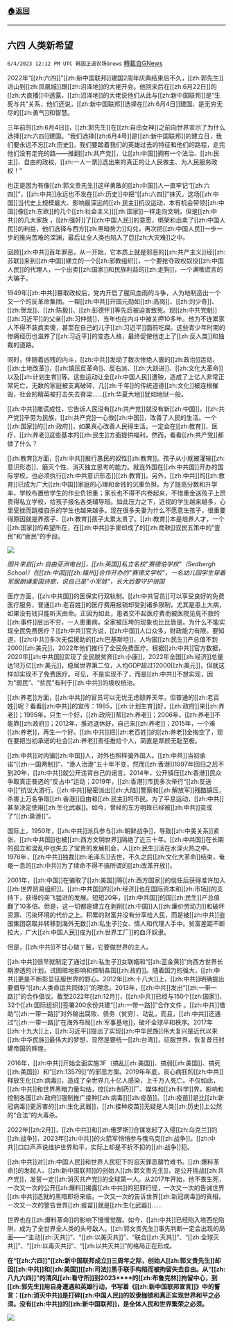 ###  [:house:返回](README.md)
---


## 六四 人类新希望
`6/4/2023 12:12 PM UTC 韩国正道农场Gnews` [轉載自GNews](https://gnews.org/articles/1356609)

2022年“[[zh:六四]]”[[zh:新中国联邦]]建国2周年庆典结束后不久，[[zh:郭先生]]进山到[[zh:凤凰城]]跟[[zh:沼泽地]]的大佬开会。他回来后在[[zh:6月22日]]的[[zh:大直播]]中透露，[[zh:沼泽地]]的大佬说他们从此与[[zh:新中国联邦]]是“生死与共”关系，他们还说，[[zh:新中国联邦]]选择在[[zh:6月4日]]建国，是无穷无尽的[[zh:勇气]]和智慧。

三年前的[[zh:6月4日]]，[[zh:郭先生]]在[[zh:自由女神]]之前向世界宣示了为什么选择[[zh:六四]]建国。“我们选择[[zh:6月4号]]是[[zh:新中国联邦]]的建立日，我们要永远不忘[[zh:历史]]。我们要踏着我们的英雄过去的特征和他们的路程，走完他们没有走完的路——推翻[[zh:共产党]]，让[[zh:中国]]拥有一个法治、[[zh:民主]]、自由的政权，[[zh:一人一票]]选出来的真正的让人民做主、为人民服务政权！”

也正是因为有像[[zh:郭文贵先生]]这样勇敢的[[zh:中国]]人一直牢记“[[zh:六四]]”，[[zh:中共]]永远也不发在[[zh:历史]]中把“[[zh:六四]]”抹灭。这场[[zh:中国]]当代史上规模最大、影响最深远的[[zh:民主]]抗议运动，本有机会带领[[zh:中国]]像[[zh:东欧]]的几个[[zh:社会主义]][[zh:国家]]一样走向文明，但是[[zh:中共]]的几大家族 ，[[zh:强奸]]了[[zh:中国人民]]的意愿，绑架和出卖了[[zh:中国人民]]的利益，他们选择与西方[[zh:黑暗势力]]勾兑，再次把[[zh:中国人民]]一步一步的推向苦难的深渊，最后让全人类也陷入了巨[[zh:大灾难]]之中。

回顾[[zh:中共]]百年罪恶，从一开始，它本质上就是邪恶的[[zh:共产主义]]经[[zh:苏联]]来到[[zh:中国]]建立的一个[[zh:邪教组织]]，一个要抢夺政权奴役[[zh:中国人民]]的代理人，一个出卖[[zh:国家]]和民族利益的[[zh:走狗]]，一个满嘴谎言的大骗子。

1949年[[zh:中共]]篡取政权后，党内开启了腥风血雨的斗争，人为地制造出一个又一个的反革命集团。一帮[[zh:中共]]开国元勋如[[zh:高岗]]、[[zh:刘少奇]]、[[zh:贺龙]]、[[zh:陈毅]]、[[zh:彭德怀]]等先后被迫害致死。现[[zh:中共党魁]][[zh:习近平]]的父亲[[zh:习仲勋]]，当年也在内斗中被关押10多年。他为不连累家人不得不装疯卖傻，甚至在自己的儿子[[zh:习近平]]面前吃屎。这些青少年时期的惨痛经历也滋养了[[zh:习近平]]的变态人格，最终促使他走上了[[zh:反人类]]和独裁的道路。

同时，伴随着凶残的内斗，[[zh:中共]]发动了数次惨绝人寰的[[zh:政治]]运动，[[zh:土地改革]]，[[zh:镇压反革命]]、反右派、[[zh:大跃进]]、[[zh:文化大革命]]以及[[zh:计划生育]]等。这些运动让全[[zh:中国人民]]遭殃，造成了上亿人非常正常死亡，无数的家庭被支离破碎，几[[zh:千年]]的传统道德[[zh:文化]]被连根摧毁，社会的精英被打击失去脊梁......[[zh:华夏大地]]犹如地狱一般。

[[zh:中共]]撒谎成性，它告诉人民没有[[zh:共产党]]就没有新[[zh:中国]]，[[zh:共产党]]辛劳为民族，[[zh:共产党]]一心救[[zh:中国]]，改善了人民的生活。一个[[zh:国家]]的[[zh:政府]]，如果真心改善人民得生活，一定会在[[zh:教育]]、医疗、[[zh:养老]]这些基本的[[zh:民生]]方面提供福利，然而，看看[[zh:共产党]]都做了什么？

[[zh:教育]]方面，[[zh:中共]]推行愚民的奴性[[zh:教育]]。孩子从小就被灌输[[zh:意识形态]]、磨灭个性、消灭独立思考的能力。就连外国在[[zh:中共国]]开办的国际学校，也必须执行[[zh:中共意识形态]][[zh:教育]]。另外，[[zh:中共]]的[[zh:教育]]已成为广大[[zh:中国]]家庭的心理和金钱的沉重负担。为了提高分数和升学率，学校布置给学生的作业负担重；家长也不得不内卷起来，不惜重金送孩子上昂贵得私立学校，给孩子报名各类辅导班。如此压力之下，近视的学生越来越多，心里受挫而跳楼自杀的学生也越来越多。现在很多夫妻为什么不愿意生孩子，很重要得原因就是养孩子、[[zh:教育]]孩子太累太贵了。[[zh:教育]]本是培养人才，一个[[zh:国家]]的希望所在，在[[zh:中共]]手里却成了的[[zh:商鞅]]驭民五策中的“壹民”和“疲民”的手段。

![](https://ipfs.gnews.org/ipfs/QmehKJhERbsvFgwKn6qG9ox6aRqfHqttgy6epVNEsAemTv?filename=0_.jpeg)

*图片来自[[zh:自由亚洲电台]]，[[zh:英国]]私立名校"赛德伯学校"（Sedbergh School）在[[zh:中国]][[zh:福州]]合作开办的"赛德文学校"，一名幼儿园学生穿着军服朗诵爱国诗歌，说自己是"小军娃"，长大后要守护祖国*

医疗方面，[[zh:中共国]]的医保实行双轨制。[[zh:中共官员]]可以享受良好的免费医疗服务，普通[[zh:老百姓]]的医疗费用报销却受到诸多限制，尤其是患上大病，如果没有钱只能听天由命。正因为如此，患者交不起医疗费而被医院见死不救的[[zh:事件]]层出不穷，一人患重病，全家被压垮的现象也比比皆是。为什么不能实现全民免费医疗？[[zh:中共]]官方说，[[zh:中国]]人口众多，财政能力有限。要知道，[[zh:中共]]多次无偿援助的[[zh:巴基斯坦]]，人均国[[zh:民生]]产总值不到2000[[zh:美元]]，2022年他们推行了全民免费医疗。根据[[zh:中共]]官方数据，2020年[[zh:中共国]]实现了全民脱贫奔[[zh:小康]]，2022年全国[[zh:经济]]总量达18万亿[[zh:美元]]，稳居世界第二位，人均GDP超过12000[[zh:美元]]，但就这样却实现不了免费医疗。可见，不是实现不了，而是[[zh:中共]]不想实现，因为“弱民”、“贫民”有利于[[zh:中共]]的极权统治。

[[zh:养老]]方面，[[zh:中共]]的官员可以无忧无虑颐养天年，但普通的[[zh:老百姓]]呢？看看[[zh:中共]]的宣传：1985，[[zh:计划生育]]好，[[zh:政府]]来[[zh:养老]]；1995年，只生一个好，[[zh:政府]]帮[[zh:养老]]；2006年，[[zh:养老]]不能靠[[zh:政府]]；2012年，推迟退休好，自己来[[zh:养老]]；2015年，一个难[[zh:养老]]，再生一个好。[[zh:中共]]把[[zh:老百姓]]的[[zh:养老]]金掏空了，现在要把当初承诺的社会[[zh:养老]]责任推给个人，简直是厚颜无耻至极。

[[zh:中共]]对内骗[[zh:中国]]人，对外也照样骗外国人。[[zh:中共]]当初承诺“[[zh:一国两制]]”、“港人治港”五十年不变，然而[[zh:香港]]1997年回归之后不到20年，[[zh:中共]]就公开违背自己的诺言。2014年，公开镇压[[zh:香港]]民众争取真正普选的“反占中”运动；2019年，[[zh:香港]]市民多次举行“[[zh:反送中]]”抗议大游行。[[zh:中共]]秘密派出[[zh:大陆]]警察和[[zh:解放军]]残酷镇压，杀害上万名争取[[zh:香港]]自由和[[zh:民主]]的市民。为了平息运动，[[zh:中共]]甚至决定使用[[zh:生化武器]]。如今，曾经的东方明珠已经被[[zh:中共]]变成了“[[zh:臭港]]”。

国际上，1950年，[[zh:中共]]派兵参与[[zh:朝鲜战争]]，导致[[zh:中美关系]]紧张，[[zh:中共国]]也被[[zh:西方文明世界]]隔绝了近三十年。[[zh:中共国]]在长期的孤立和混乱中也失去了宝贵的发展机会，人[[zh:民生]]活在水深火热之中。1976年，[[zh:中共]]独裁[[zh:毛泽东]]去世，不久之后[[zh:文化大革命]]结束，奄奄一息的[[zh:中共]]为了续命不得不搞所谓的[[zh:改革开放]]。

2001年，[[zh:中国]]在骗取了[[zh:美国]]等[[zh:西方国家]]的信任后获得准许加入[[zh:世界贸易组织]]。[[zh:中共国]]的[[zh:经济]]也在国际资本和[[zh:市场]]的支持下，获得的突飞猛进的发展。短短20年，[[zh:中共国]]的国[[zh:民生]]产总值翻了10多倍。但是，这一切都是建立在剥削[[zh:中国]]人[[zh:廉价劳动力]]和破坏资源、污染环境的代价之上。积累的财富并没有分享给人民，而是被[[zh:中共]]盗国集团窃取并转移到海外无数[[zh:私生子]]女、情人和代理人手中。贫富差距不断拉大，广大[[zh:中国人民]]成为[[zh:世界工厂]]的血汗奴隶。

但是，[[zh:中共]]不甘心做丫鬟，它要做世界的主人。

[[zh:中共]]很早就制定了通过[[zh:私生子]]女联姻和“[[zh:蓝金黄]]”向西方世界长期渗透的计划，试图暗地影响和控制各国[[zh:政府]]。随着国力的强大，[[zh:中共]]更是不断彰显征服世界的野心。2012年[[zh:十八大]]上，[[zh:中共]]明确提出要倡导“[[zh:人类命运共同体]]”的理念。2013年，[[zh:中共]]发出“[[zh:一带一路]]”的合作倡议。截至2022年[[zh:12月]]，[[zh:中共]]已经与150个[[zh:国家]]、32个[[zh:国际组织]]签署200余份共建“[[zh:一带一路]]”合作文件 。[[zh:中共]]借助“[[zh:一带一路]]”对外输出腐败、债务（贫穷）、动乱，而且，[[zh:中共]]还通过“[[zh:一带一路]]”在海外布局[[zh:军事基地]]，破坏全球平和秩序。2017年[[zh:十九大]]上，[[zh:习近平]]提出了实现[[zh:中华民族]]伟大复兴是近代以来[[zh:中华民族]]最伟大的梦想，显然是要统一[[zh:台湾]]，征服世界，恢复昔日封建帝国的辉煌。

2016年，[[zh:中共]]开始全面实施3F（搞乱[[zh:美国]]、搞弱[[zh:美国]]、搞死[[zh:美国]]）和“[[zh:13579]]”的邪恶方案。2019年年底，丧心病狂的[[zh:中共]]释放生化[[zh:病毒]]，造成了全世界几十亿人感染，上千万人死亡。不仅如此，[[zh:中共]]和世界黑暗力量勾结，控[[zh:制药]]厂、媒体和[[zh:科学]]界，影响和控制各国[[zh:政府]]强制推广接种[[zh:病毒]][[zh:疫苗]]。[[zh:疫苗]]是比[[zh:新冠病毒]]更厉害的[[zh:生化武器]]，[[zh:接种疫苗]]无疑是人类[[zh:历史]]上公然的“合法”的大毒杀。

2022年[[zh:2月]]，[[zh:中共]]和[[zh:俄罗斯]]合谋发起了入侵[[zh:乌克兰]]的[[zh:战争]]，2023年[[zh:中共]]的火箭军悄悄参与俄乌克[[zh:战争]]。[[zh:中共]]口口声声说维护世界和平，实际上却是不折不扣的[[zh:战争]]犯。

[[zh:中共]]对[[zh:中国人民]]和世界人民犯下的滔天罪恶罄竹难书。[[zh:爆料革命]]的发起人、[[zh:新中国联邦]]的创始人[[zh:郭文贵先生]]，是公开挑战[[zh:共产党]]，发誓一定[[zh:消灭共产党]]的全球第一人。从2017年开始，他不畏生死，一次又一次的公开[[zh:爆料]]揭露[[zh:中共]]的犯罪行径，一次又一次的告诫世界[[zh:中共]]造就的黑暗即将来临，一次又一次的告诉世界[[zh:新冠病毒]]的真相，一次又一次的警告世界[[zh:疫苗]]就是[[zh:生化武器]]……

世界也在[[zh:爆料革命]]的影响下慢慢觉醒。如今，[[zh:中共]]已经陷入塔西佗陷阱，成为了全世界全人类的头号敌人。[[zh:郭文贵先生]]事先判断一定会出现的局面——“主动[[zh:灭共]]”、“[[zh:以美灭共]]”、“联合[[zh:灭共]]”、“[[zh:全球灭共]]”、“[[zh:以毒灭共]]”、“[[zh:以共灭共]]”的格局正在形成。

**在“[[zh:六四]]”[[zh:新中国联邦成立]]三周年之际，创始人[[zh:郭文贵先生]]却因[[zh:中共]]和[[zh:美国]][[zh:司法]]黑手联手构陷而被拘留失去自由。从“[[zh:八九六四]]”的清风[[zh:看守所]]到2023****的[[zh:布鲁克林]]拘留中心，到[[zh:郭先生]]用自身遭遇和英雄行动，书写着《[[zh:新中国联邦宣言]]》中的誓言：[[zh:消灭中共]]是打碎[[zh:中国人民]]的奴隶枷锁和真正实现世界和平之必须。没有[[zh:中共]]的[[zh:新中国联邦]]，是全体人民和世界繁荣之必须。**

![](https://ipfs.gnews.org/ipfs/QmX8FG1DXCZWErLVVbS27QYEB9dAB6CfPFNK4oAZM3f9BV?filename=0__(1).jpeg)

